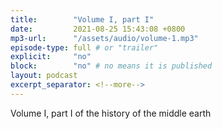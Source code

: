 ```yaml
---
title:        "Volume I, part I"
date:         2021-08-25 15:43:08 +0800
mp3-url:      "/assets/audio/volume-1.mp3"
episode-type: full # or "trailer"
explicit:     "no"
block:        "no" # no means it is published
layout: podcast
excerpt_separator: <!--more-->
---
```


<!--more-->

Volume I, part I of the history of the middle earth
